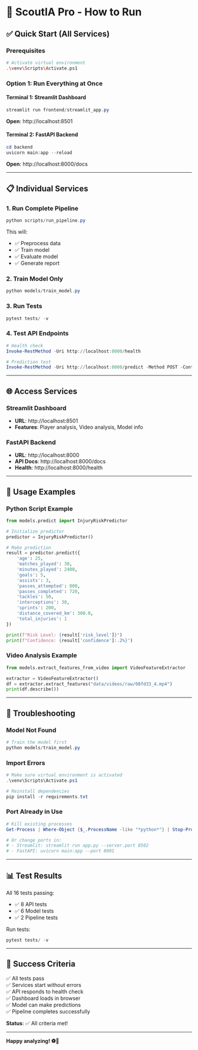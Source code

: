 # 🚀 ScoutIA Pro - How to Run

## ✅ **Quick Start (All Services)**

### Prerequisites
```bash
# Activate virtual environment
.\venv\Scripts\Activate.ps1
```

### Option 1: Run Everything at Once

#### Terminal 1: Streamlit Dashboard
```powershell
streamlit run frontend/streamlit_app.py
```
**Open**: http://localhost:8501

#### Terminal 2: FastAPI Backend
```powershell
cd backend
uvicorn main:app --reload
```
**Open**: http://localhost:8000/docs

---

## 📋 **Individual Services**

### 1. Run Complete Pipeline
```powershell
python scripts/run_pipeline.py
```
This will:
- ✅ Preprocess data
- ✅ Train model
- ✅ Evaluate model
- ✅ Generate report

### 2. Train Model Only
```powershell
python models/train_model.py
```

### 3. Run Tests
```powershell
pytest tests/ -v
```

### 4. Test API Endpoints
```powershell
# Health check
Invoke-RestMethod -Uri http://localhost:8000/health

# Prediction test
Invoke-RestMethod -Uri http://localhost:8000/predict -Method POST -ContentType "application/json" -Body '{"age":25,"matches_played":30,"minutes_played":2400,"goals":5,"assists":3,"passes_attempted":800,"passes_completed":720,"tackles":50,"interceptions":30,"sprints":200,"distance_covered_km":300,"total_injuries":1}'
```

---

## 🌐 **Access Services**

### Streamlit Dashboard
- **URL**: http://localhost:8501
- **Features**: Player analysis, Video analysis, Model info

### FastAPI Backend
- **URL**: http://localhost:8000
- **API Docs**: http://localhost:8000/docs
- **Health**: http://localhost:8000/health

---

## 🎯 **Usage Examples**

### Python Script Example
```python
from models.predict import InjuryRiskPredictor

# Initialize predictor
predictor = InjuryRiskPredictor()

# Make prediction
result = predictor.predict({
    'age': 25,
    'matches_played': 30,
    'minutes_played': 2400,
    'goals': 5,
    'assists': 3,
    'passes_attempted': 800,
    'passes_completed': 720,
    'tackles': 50,
    'interceptions': 30,
    'sprints': 200,
    'distance_covered_km': 300.0,
    'total_injuries': 1
})

print(f"Risk Level: {result['risk_level']}")
print(f"Confidence: {result['confidence']:.2%}")
```

### Video Analysis Example
```python
from models.extract_features_from_video import VideoFeatureExtractor

extractor = VideoFeatureExtractor()
df = extractor.extract_features("data/videos/raw/08fd33_4.mp4")
print(df.describe())
```

---

## 🔧 **Troubleshooting**

### Model Not Found
```powershell
# Train the model first
python models/train_model.py
```

### Import Errors
```powershell
# Make sure virtual environment is activated
.\venv\Scripts\Activate.ps1

# Reinstall dependencies
pip install -r requirements.txt
```

### Port Already in Use
```powershell
# Kill existing processes
Get-Process | Where-Object {$_.ProcessName -like "*python*"} | Stop-Process

# Or change ports in:
# - Streamlit: streamlit run app.py --server.port 8502
# - FastAPI: uvicorn main:app --port 8001
```

---

## 📊 **Test Results**

All 16 tests passing:
- ✅ 8 API tests
- ✅ 6 Model tests  
- ✅ 2 Pipeline tests

Run tests:
```powershell
pytest tests/ -v
```

---

## 🎉 **Success Criteria**

✅ All tests pass  
✅ Services start without errors  
✅ API responds to health check  
✅ Dashboard loads in browser  
✅ Model can make predictions  
✅ Pipeline completes successfully  

**Status**: ✅ All criteria met!

---

**Happy analyzing! ⚽🚀**

